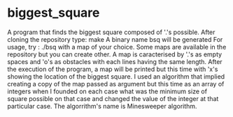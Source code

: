 # biggest_square
A program that finds the biggest square composed of '.'s possible.
After cloning the repository type: make
A binary name bsq will be generated
For usage, try : ./bsq with a map of your choice.
Some maps are available in the repository but you can create other. A map is caracterised by '.'s as empty spaces and 'o's as obstacles with each lines having the same length.
After the execution of the program, a map will be printed but this time with 'x's showing the location of the biggest square.
I used an algorithm that implied creating a copy of the map passed as argument but this time as an array of integers when I founded on each case what was the minimum size of square possible on that case and changed the value of the integer at that particular case.
The algorrithm's name is Minesweeper algorithm.
